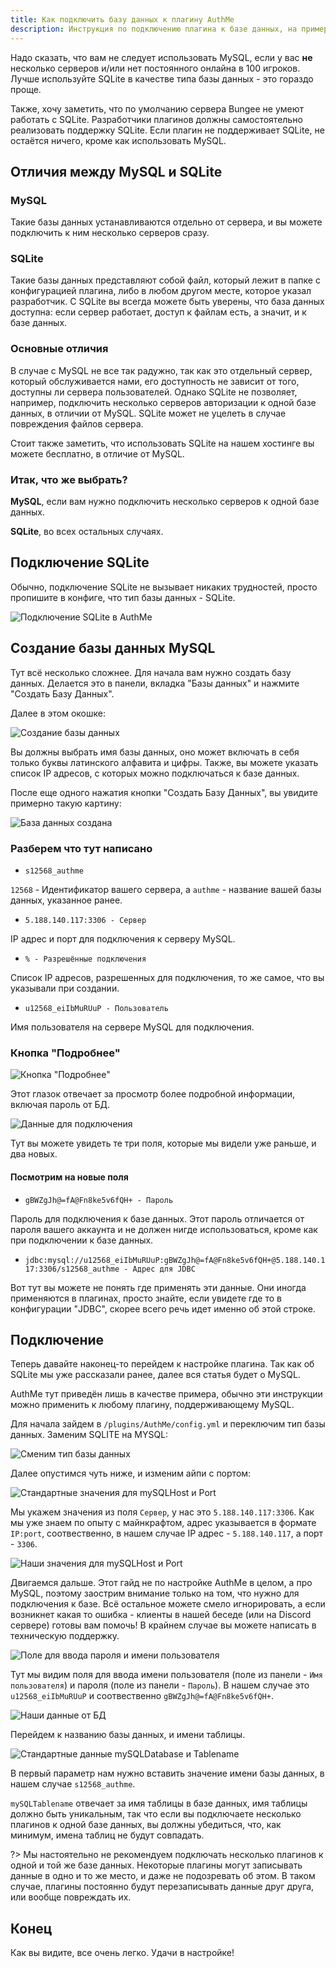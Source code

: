 ```yaml
---
title: Как подключить базу данных к плагину AuthMe
description: Инструкция по подключению плагина к базе данных, на примере AuthMe.
---
```


Надо сказать, что вам не следует использовать MySQL, если у вас **не** несколько серверов и/или нет постоянного онлайна в 100 игроков. Лучше используйте SQLite в качестве типа базы данных - это гораздо проще.

Также, хочу заметить, что по умолчанию сервера Bungee не умеют работать с SQLite. Разработчики плагинов должны самостоятельно реализовать поддержку SQLite. Если плагин не поддерживает SQLite, не остаётся ничего, кроме как использовать MySQL.

## Отличия между MySQL и SQLite

### MySQL

Такие базы данных устанавливаются отдельно от сервера, и вы можете подключить к ним несколько серверов сразу.

### SQLite

Такие базы данных представляют собой файл, который лежит в папке с конфигурацией плагина, либо в любом другом месте, которое указал разработчик. С SQLite вы всегда можете быть уверены, что база данных доступна: если сервер работает, доступ к файлам есть, а значит, и к базе данных.

### Основные отличия

В случае с MySQL не все так радужно, так как это отдельный сервер, который обслуживается нами, его доступность не зависит от того, доступны ли сервера пользователей. Однако SQLite не позволяет, например, подключить несколько серверов авторизации к одной базе данных, в отличии от MySQL. SQLite может не уцелеть в случае повреждения файлов сервера.

Стоит также заметить, что использовать SQLite на нашем хостинге вы можете бесплатно, в отличие от MySQL.

### Итак, что же выбрать?

**MySQL**, если вам нужно подключить несколько серверов к одной базе данных.

**SQLite**, во всех остальных случаях.

## Подключение SQLite

Обычно, подключение SQLite не вызывает никаких трудностей, просто пропишите в конфиге, что тип базы данных - SQLite.

![Подключение SQLite в AuthMe](/images/guides/connect-db/connect-sqlite.png)

## Создание базы данных MySQL

Тут всё несколько сложнее. Для начала вам нужно создать базу данных. Делается это в панели, вкладка "Базы данных" и нажмите "Создать Базу Данных".

Далее в этом окошке:

![Создание базы данных](/images/guides/connect-db/create-mysql.png)

Вы должны выбрать имя базы данных, оно может включать в себя только буквы латинского алфавита и цифры. Также, вы можете указать список IP адресов, с которых можно подключаться к базе данных.

После еще одного нажатия кнопки "Создать Базу Данных", вы увидите примерно такую картину:

![База данных создана](/images/guides/connect-db/db_created.png)

### Разберем что тут написано

- `s12568_authme`

`12568` - Идентификатор вашего сервера, а `authme` - название вашей базы данных, указанное ранее.

- `5.188.140.117:3306 - Сервер`

IP адрес и порт для подключения к серверу MySQL.

- `% - Разрешённые подключения`

Список IP адресов, разрешенных для подключения, то же самое, что вы указывали при создании.

- `u12568_eiIbMuRUuP - Пользователь`

Имя пользователя на сервере MySQL для подключения.

### Кнопка "Подробнее"

![Кнопка "Подробнее"](/images/guides/connect-db/show-more.png)

Этот глазок отвечает за просмотр более подробной информации, включая пароль от БД.

![Данные для подключения](/images/guides/connect-db/data-for-connect.png)

Тут вы можете увидеть те три поля, которые мы видели уже раньше, и два новых.

#### Посмотрим на новые поля

- `gBWZgJh@=fA@Fn8ke5v6fQH+ - Пароль`

Пароль для подключения к базе данных. Этот пароль отличается от пароля вашего аккаунта и не должен нигде использоваться, кроме как при подключении к базе данных.

- `jdbc:mysql://u12568_eiIbMuRUuP:gBWZgJh@=fA@Fn8ke5v6fQH+@5.188.140.117:3306/s12568_authme - Адрес для JDBC`

Вот тут вы можете не понять где применять эти данные. Они иногда применяются в плагинах, просто знайте, если увидете где то в конфигурации "JDBC", скорее всего речь идет именно об этой строке.

## Подключение

Теперь давайте наконец-то перейдем к настройке плагина. Так как об SQLite мы уже рассказали ранее, далее вся статья будет о MySQL.

AuthMe тут приведён лишь в качестве примера, обычно эти инструкции можно применить к любому плагину, поддерживающему MySQL.

Для начала зайдем в `/plugins/AuthMe/config.yml` и переключим тип базы данных. Заменим SQLITE на MYSQL:

![Сменим тип базы данных](/images/guides/connect-db/change-to-mysql.png)

Далее опустимся чуть ниже, и изменим айпи с портом:

![Стандартные значения для mySQLHost и Port](/images/guides/connect-db/standart-host-n-port.png)

Мы укажем значения из поля `Сервер`, у нас это `5.188.140.117:3306`. Как мы уже знаем по опыту с майнкрафтом, адрес указывается в формате `IP:port`, соотвественно, в нашем случае IP адрес - `5.188.140.117`, а порт - `3306`.

![Наши значения для mySQLHost и Port](/images/guides/connect-db/our-host-n-port.png)

Двигаемся дальше. Этот гайд не по настройке AuthMe в целом, а про MySQL, поэтому заострим внимание только на том, что нужно для подключения к базе. Всё остальное можете смело игнорировать, а если возникнет какая то ошибка - клиенты в нашей беседе (или на Discord сервере) готовы вам помочь! В крайнем случае вы можете написать в техническую поддержку.

![Поле для ввода пароля и имени пользователя](/images/guides/connect-db/standart-username-n-password.png)

Тут мы видим поля для ввода имени пользователя (поле из панели - `Имя пользователя`) и пароля (поле из панели - `Пароль`). В нашем случае это `u12568_eiIbMuRUuP` и соотвественно `gBWZgJh@=fA@Fn8ke5v6fQH+`.

![Наши данные от БД](/images/guides/connect-db/our-username-n-password.png)

Перейдем к названию базы данных, и имени таблицы.

![Стандартные данные mySQLDatabase и Tablename](/images/guides/connect-db/standart-database-n-tablename.png)

В первый параметр нам нужно вставить значение имени базы данных, в нашем случае `s12568_authme`.

`mySQLTablename` отвечает за имя таблицы в базе данных, имя таблицы должно быть уникальным, так что если вы подключаете несколько плагинов к одной базе данных, вы должны убедиться, что, как минимум, имена таблиц не будут совпадать.

?> Мы настоятельно не рекомендуем подключать несколько плагинов к одной и той же базе данных. Некоторые плагины могут записывать данные в одно и то же место, и даже не подозревать об этом. В таком случае, плагины постоянно будут перезаписывать данные друг друга, или вообще повреждать их.

## Конец

Как вы видите, все очень легко. Удачи в настройке!
